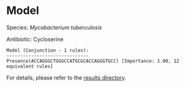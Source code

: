 
# Model

Species: *Mycobacterium tuberculosis*

Antibiotic: Cycloserine

```
Model (Conjunction - 1 rules):
------------------------------
Presence(ACCAGGGCTGGGCCATGCGCACCAGGGTGCC) [Importance: 1.00, 12 equivalent rules]

```

For details, please refer to the [results directory](../../../../../results/scm_b/mycobacterium%20tuberculosis/cycloserine/repeat_8/).

